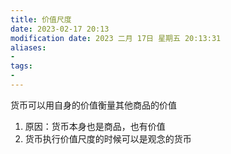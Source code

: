 ```yaml
---
title: 价值尺度
date: 2023-02-17 20:13
modification date: 2023 二月 17日 星期五 20:13:31
aliases: 
- 
tags: 
- 
---
```


货币可以用自身的价值衡量其他商品的价值

1. 原因：货币本身也是商品，也有价值
2. 货币执行价值尺度的时候可以是观念的货币